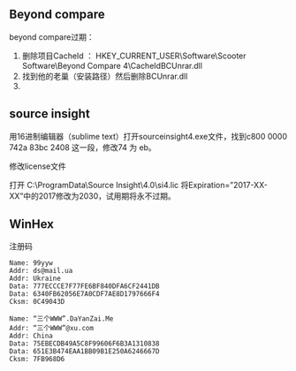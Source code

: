 ## Beyond compare
beyond compare过期：
1. 删除项目CacheId ：
      HKEY_CURRENT_USER\Software\Scooter Software\Beyond Compare 4\CacheIdBCUnrar.dll
2. 找到他的老巢（安装路径）然后删除BCUnrar.dll
3. 

## source insight

用16进制编辑器（sublime text）打开sourceinsight4.exe文件，找到c800 0000 742a 83bc 2408  这一段，修改74 为 eb。

修改license文件

打开 C:\ProgramData\Source Insight\4.0\si4.lic
将Expiration=”2017-XX-XX”中的2017修改为2030，试用期将永不过期。

## WinHex

注册码
~~~
Name: 99yyw
Addr: ds@mail.ua
Addr: Ukraine
Data: 777ECCCE7F77FE6BF840DFA6CF2441DB
Data: 6340FB62056E7A0CDF7AE8D1797666F4
Cksm: 0C49043D
~~~
~~~
Name: “三个WWW”.DaYanZai.Me
Addr: “三个WWW”@xu.com
Addr: China
Data: 75EBECDB49A5C8F99606F6B3A1310838
Data: 651E3B474EAA1BB09B1E250A6246667D
Cksm: 7FB968D6
~~~